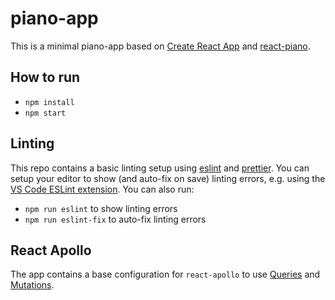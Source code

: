 # piano-app

This is a minimal piano-app based on [Create React App](https://github.com/facebook/create-react-app) and [react-piano](https://github.com/kevinsqi/react-piano).

## How to run

- `npm install`
- `npm start`

## Linting

This repo contains a basic linting setup using [eslint](https://eslint.org/) and [prettier](https://prettier.io/).
You can setup your editor to show (and auto-fix on save) linting errors, e.g. using the [VS Code ESLint extension](https://marketplace.visualstudio.com/items?itemName=dbaeumer.vscode-eslint).
You can also run:
- `npm run eslint` to show linting errors
- `npm run eslint-fix` to auto-fix linting errors

## React Apollo

The app contains a base configuration for `react-apollo` to use [Queries](https://www.apollographql.com/docs/react/essentials/queries/) and [Mutations](https://www.apollographql.com/docs/react/essentials/mutations/).